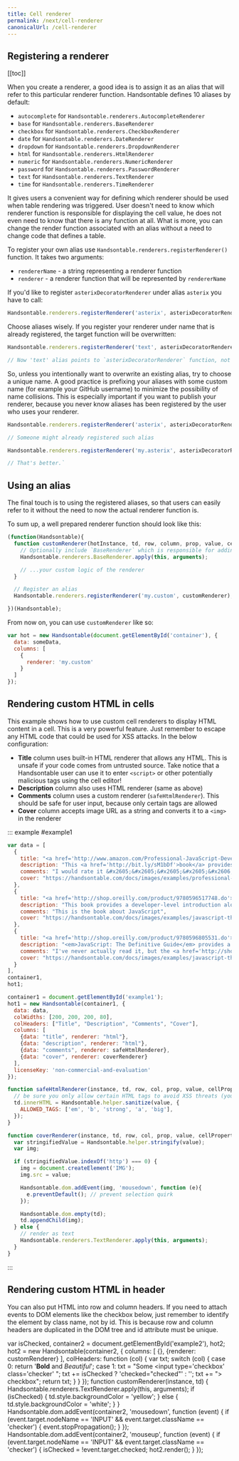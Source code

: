 ```yaml
---
title: Cell renderer
permalink: /next/cell-renderer
canonicalUrl: /cell-renderer
---
```


## Registering a renderer

[[toc]]

When you create a renderer, a good idea is to assign it as an alias that will refer to this particular renderer function. Handsontable defines 10 aliases by default:

* `autocomplete` for `Handsontable.renderers.AutocompleteRenderer`
* `base` for `Handsontable.renderers.BaseRenderer`
* `checkbox` for `Handsontable.renderers.CheckboxRenderer`
* `date` for `Handsontable.renderers.DateRenderer`
* `dropdown` for `Handsontable.renderers.DropdownRenderer`
* `html` for `Handsontable.renderers.HtmlRenderer`
* `numeric` for `Handsontable.renderers.NumericRenderer`
* `password` for `Handsontable.renderers.PasswordRenderer`
* `text` for `Handsontable.renderers.TextRenderer`
* `time` for `Handsontable.renderers.TimeRenderer`

It gives users a convenient way for defining which renderer should be used when table rendering was triggered. User doesn't need to know which renderer function is responsible for displaying the cell value, he does not even need to know that there is any function at all. What is more, you can change the render function associated with an alias without a need to change code that defines a table.

To register your own alias use `Handsontable.renderers.registerRenderer()` function. It takes two arguments:

* `rendererName` - a string representing a renderer function
* `renderer` - a renderer function that will be represented by `rendererName`

If you'd like to register `asterixDecoratorRenderer` under alias `asterix` you have to call:

```js
Handsontable.renderers.registerRenderer('asterix', asterixDecoratorRenderer);
```

Choose aliases wisely. If you register your renderer under name that is already registered, the target function will be overwritten:

```js
Handsontable.renderers.registerRenderer('text', asterixDecoratorRenderer);

// Now 'text' alias points to `asterixDecoratorRenderer` function, not Handsontable.renderers.TextRenderer
```

So, unless you intentionally want to overwrite an existing alias, try to choose a unique name. A good practice is prefixing your aliases with some custom name (for example your GitHub username) to minimize the possibility of name collisions. This is especially important if you want to publish your renderer, because you never know aliases has been registered by the user who uses your renderer.

```js
Handsontable.renderers.registerRenderer('asterix', asterixDecoratorRenderer);

// Someone might already registered such alias
```
```js
Handsontable.renderers.registerRenderer('my.asterix', asterixDecoratorRenderer);

// That's better.`
```

## Using an alias

The final touch is to using the registered aliases, so that users can easily refer to it without the need to now the actual renderer function is.

To sum up, a well prepared renderer function should look like this:

```js
(function(Handsontable){
  function customRenderer(hotInstance, td, row, column, prop, value, cellProperties) {
    // Optionally include `BaseRenderer` which is responsible for adding/removing CSS classes to/from the table cells.
    Handsontable.renderers.BaseRenderer.apply(this, arguments);

    // ...your custom logic of the renderer
  }

  // Register an alias
  Handsontable.renderers.registerRenderer('my.custom', customRenderer);

})(Handsontable);
```

From now on, you can use `customRenderer` like so:

```js
var hot = new Handsontable(document.getElementById('container'), {
  data: someData,
  columns: [
    {
      renderer: 'my.custom'
    }
  ]
});
```

## Rendering custom HTML in cells

This example shows how to use custom cell renderers to display HTML content in a cell. This is a very powerful feature. Just remember to escape any HTML code that could be used for XSS attacks. In the below configuration:

* **Title** column uses built-in HTML renderer that allows any HTML. This is unsafe if your code comes from untrusted source. Take notice that a Handsontable user can use it to enter `<script>` or other potentially malicious tags using the cell editor!
* **Description** column also uses HTML renderer (same as above)
* **Comments** column uses a custom renderer (`safeHtmlRenderer`). This should be safe for user input, because only certain tags are allowed
* **Cover** column accepts image URL as a string and converts it to a `<img>` in the renderer

::: example #example1
```js
var data = [
  {
    title: "<a href='http://www.amazon.com/Professional-JavaScript-Developers-Nicholas-Zakas/dp/1118026691'>Professional JavaScript for Web Developers</a>",
    description: "This <a href='http://bit.ly/sM1bDf'>book</a> provides a developer-level introduction along with more advanced and useful features of <b>JavaScript</b>.",
    comments: "I would rate it &#x2605;&#x2605;&#x2605;&#x2605;&#x2606;",
    cover: "https://handsontable.com/docs/images/examples/professional-javascript-developers-nicholas-zakas.jpg"
  },
  {
    title: "<a href='http://shop.oreilly.com/product/9780596517748.do'>JavaScript: The Good Parts</a>",
    description: "This book provides a developer-level introduction along with <b>more advanced</b> and useful features of JavaScript.",
    comments: "This is the book about JavaScript",
    cover: "https://handsontable.com/docs/images/examples/javascript-the-good-parts.jpg"
  },
  {
    title: "<a href='http://shop.oreilly.com/product/9780596805531.do'>JavaScript: The Definitive Guide</a>",
    description: "<em>JavaScript: The Definitive Guide</em> provides a thorough description of the core <b>JavaScript</b> language and both the legacy and standard DOMs implemented in web browsers.",
    comments: "I've never actually read it, but the <a href='http://shop.oreilly.com/product/9780596805531.do'>comments</a> are highly <strong>positive</strong>.",
    cover: "https://handsontable.com/docs/images/examples/javascript-the-definitive-guide.jpg"
  }
],
container1,
hot1;

container1 = document.getElementById('example1');
hot1 = new Handsontable(container1, {
  data: data,
  colWidths: [200, 200, 200, 80],
  colHeaders: ["Title", "Description", "Comments", "Cover"],
  columns: [
    {data: "title", renderer: "html"},
    {data: "description", renderer: "html"},
    {data: "comments", renderer: safeHtmlRenderer},
    {data: "cover", renderer: coverRenderer}
  ],
  licenseKey: 'non-commercial-and-evaluation'
});

function safeHtmlRenderer(instance, td, row, col, prop, value, cellProperties) {
  // be sure you only allow certain HTML tags to avoid XSS threats (you should also remove unwanted HTML attributes)
  td.innerHTML = Handsontable.helper.sanitize(value, {
    ALLOWED_TAGS: ['em', 'b', 'strong', 'a', 'big'],
  });
}

function coverRenderer(instance, td, row, col, prop, value, cellProperties) {
  var stringifiedValue = Handsontable.helper.stringify(value);
  var img;

  if (stringifiedValue.indexOf('http') === 0) {
    img = document.createElement('IMG');
    img.src = value;

    Handsontable.dom.addEvent(img, 'mousedown', function (e){
      e.preventDefault(); // prevent selection quirk
    });

    Handsontable.dom.empty(td);
    td.appendChild(img);
  } else {
    // render as text
    Handsontable.renderers.TextRenderer.apply(this, arguments);
  }
}
```
:::

## Rendering custom HTML in header

You can also put HTML into row and column headers. If you need to attach events to DOM elements like the checkbox below, just remember to identify the element by class name, not by id. This is because row and column headers are duplicated in the DOM tree and id attribute must be unique.

var isChecked, container2 = document.getElementById('example2'), hot2; hot2 = new Handsontable(container2, { columns: \[ {}, {renderer: customRenderer} \], colHeaders: function (col) { var txt; switch (col) { case 0: return '<b>Bold</b> and <em>Beautiful</em>'; case 1: txt = "Some <input type='checkbox' class='checker' "; txt += isChecked ? 'checked="checked"' : ''; txt += "> checkbox"; return txt; } } }); function customRenderer(instance, td) { Handsontable.renderers.TextRenderer.apply(this, arguments); if (isChecked) { td.style.backgroundColor = 'yellow'; } else { td.style.backgroundColor = 'white'; } } Handsontable.dom.addEvent(container2, 'mousedown', function (event) { if (event.target.nodeName == 'INPUT' && event.target.className == 'checker') { event.stopPropagation(); } }); Handsontable.dom.addEvent(container2, 'mouseup', function (event) { if (event.target.nodeName == 'INPUT' && event.target.className == 'checker') { isChecked = !event.target.checked; hot2.render(); } });
